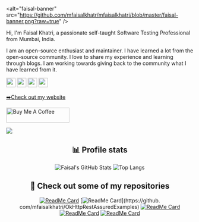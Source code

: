 <alt="faisal-banner" src="https://github.com/mfaisalkhatr/mfaisalkhatri/blob/master/faisal-banner.png?raw=true" />

Hi, I'm Faisal Khatri, a passionate self-taught Software Testing Professional from Mumbai, India.

I am an open-source enthusiast and maintainer. I have learned a lot from the open-source community. 
I love to share my experience and learning through blogs. I am working towards giving back to the community 
what I have learned from it.
<br />

<p><a href="https://www.twitter.com/mfaisal_khatri"><img src="https://img.shields.io/badge/twitter-%231DA1F2.svg?
&style=for-the-badge&logo=twitter&logoColor=white" height=25></a> 
<a href="https://www.linkedin.com/in/faisalkhatri"><img src="https://img.shields.io/badge/linkedin-%230077B5.svg?
&style=for-the-badge&logo=linkedin&logoColor=white" height=25></a> 
<a href="https://www.instagram.com/iamfaisalkhatri/"><img src="https://img.shields.io/badge/instagram-%23E4405F.svg?
&style=for-the-badge&logo=instagram&logoColor=white" height=25></a> 
<a href="https://medium.com/@iamfaisalkhatri"><img src="https://img.shields.io/badge/medium-%2312100E.
svg?&style=for-the-badge&logo=medium&logoColor=white" height=25></a>
<p><a href="https://mfaisalkhatri.github.io">➡️Check out my website</a></p>
<a href="https://www.buymeacoffee.com/fkhatri" target="_blank" rel="noreferrer nofollow">
    <img src="https://cdn.buymeacoffee.com/buttons/default-red.png" alt="Buy Me A Coffee" height="40" width="170" >
    </a>

![](https://visitor-badge.glitch.me/badge?page_id=mfaisalkhatri.mfaisalkhatri)

<div align="center">
  <h2>📊 Profile stats</h2>

![Faisal's GitHub Stats](https://github-readme-stats.vercel.app/api?username=mfaisalkhatri&show_icons=true&theme=radical)
![Top Langs](https://github-readme-stats.vercel.app/api/top-langs/?username=mfaisalkhatri&hide=scss,css,html&theme=dark&layout=compact)

</div>

<div align="center">
  <h2>🎉 Check out some of my repositories</h2>

[![ReadMe Card](https://github-readme-stats.vercel.app/api/pin/?username=mfaisalkhatri&repo=manual-testing&theme=dark)](https://github.com/mfaisalkhatri/Manual_Testing)
[![ReadMe Card](https://github-readme-stats.vercel.app/api/pin/?username=mfaisalkhatri&repo=okhttprestassuredexamples&theme=dark)](https://github.
com/mfaisalkhatri/OkHttpRestAssuredExamples)
[![ReadMe Card](https://github-readme-stats.vercel.app/api/pin/?username=mfaisalkhatri&repo=selenium4poc&theme=dark)](https://github.com/mfaisalkhatri/selenium4poc)
[![ReadMe Card](https://github-readme-stats.vercel.app/api/pin/?username=mfaisalkhatri&repo=supertestpoc&theme=dark)](https://github.com/mfaisalkhatri/SuperTest_poc)
[![ReadMe Card](https://github-readme-stats.vercel.app/api/pin/?username=mfaisalkhatri&repo=rest-assured-examples&theme=dark)](https://github.com/mfaisalkhatri/rest-assured-examples)

</div>






